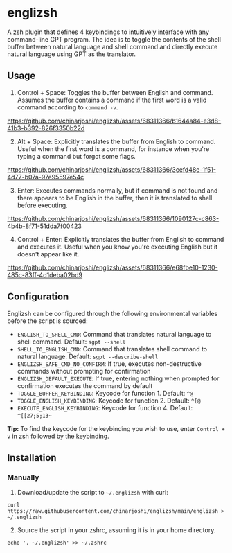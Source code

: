 # englizsh
A zsh plugin that defines 4 keybindings to intuitively interface with any command-line GPT program. The idea is to toggle the contents of the shell buffer between natural language and shell command and directly execute natural language using GPT as the translator.

## Usage

1. Control + Space: Toggles the buffer between English and command. Assumes the buffer contains a command if the first word is a valid command according to `command -v`.

https://github.com/chinarjoshi/englizsh/assets/68311366/b1644a84-e3d8-41b3-b392-826f3350b22d

2. Alt + Space: Explicitly translates the buffer from English to command. Useful when the first word is a command, for instance when you're typing a command but forgot some flags.

https://github.com/chinarjoshi/englizsh/assets/68311366/3cefd48e-1f51-4d77-b07a-97e95597e54c
   
3. Enter: Executes commands normally, but if command is not found and there appears to be English in the buffer, then it is translated to shell before executing.

https://github.com/chinarjoshi/englizsh/assets/68311366/1090127c-c863-4b4b-8f71-51dda7f00423

4. Control + Enter: Explicitly translates the buffer from English to command and executes it. Useful when you know you're executing English but it doesn't appear like it.

https://github.com/chinarjoshi/englizsh/assets/68311366/e68fbe10-1230-485c-83ff-4d1deba02bd9

## Configuration

Englizsh can be configured through the following environmental variables before the script is sourced:

* `ENGLISH_TO_SHELL_CMD`: Command that translates natural language to shell command. Default: `sgpt --shell`
* `SHELL_TO_ENGLISH_CMD`: Command that translates shell command to natural language. Default: `sgpt --describe-shell`
* `ENGLIZSH_SAFE_CMD_NO_CONFIRM`: If true, executes non-destructive commands without prompting for confirmation
* `ENGLIZSH_DEFAULT_EXECUTE`: If true, entering nothing when prompted for confirmation executes the command by default
* `TOGGLE_BUFFER_KEYBINDING`: Keycode for function 1. Default: `^@`
* `TOGGLE_ENGLISH_KEYBINDING`: Keycode for function 2. Default: `^[@`
* `EXECUTE_ENGLISH_KEYBINDING`: Keycode for function 4. Default: `^[[27;5;13~`

**Tip:** To find the keycode for the keybinding you wish to use, enter `Control + v` in zsh followed by the keybinding.

## Installation

### Manually

1. Download/update the script to `~/.englizsh` with curl:

`curl https://raw.githubusercontent.com/chinarjoshi/englizsh/main/englizsh > ~/.englizsh`

2. Source the script in your zshrc, assuming it is in your home directory.

`echo '. ~/.englizsh' >> ~/.zshrc`

